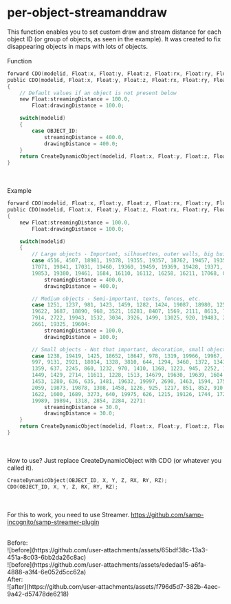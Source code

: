 # per-object-streamanddraw
This function enables you to set custom draw and stream distance for each object ID (or group of objects, as seen in the example).
It was created to fix disappearing objects in maps with lots of objects.
<br /><br />
Function
```c
forward CDO(modelid, Float:x, Float:y, Float:z, Float:rx, Float:ry, Float:rz);
public CDO(modelid, Float:x, Float:y, Float:z, Float:rx, Float:ry, Float:rz) 
{
    // Default values if an object is not present below
	new Float:streamingDistance = 100.0,
		Float:drawingDistance = 100.0;

	switch(modelid)
	{
		case OBJECT_ID:
			streamingDistance = 400.0,
			drawingDistance = 400.0;
	}
	return CreateDynamicObject(modelid, Float:x, Float:y, Float:z, Float:rx, Float:ry, Float:rz, .worldid = -1, .streamdistance = streamingDistance, .drawdistance = drawingDistance);
}
```
<br /><br />
Example
```c
forward CDO(modelid, Float:x, Float:y, Float:z, Float:rx, Float:ry, Float:rz);
public CDO(modelid, Float:x, Float:y, Float:z, Float:rx, Float:ry, Float:rz) 
{
	new Float:streamingDistance = 100.0,
		Float:drawingDistance = 100.0;

	switch(modelid)
	{
		// Large objects - Important, silhouettes, outer walls, big buildings, etc.
		case 4516, 4507, 18981, 19378, 19355, 19357, 18762, 19457, 19353, 19438, 3599, 19377, 11459, 18239, 16337, 19481, 16089, 694,
		17071, 19841, 17031, 19460, 19360, 19459, 19369, 19428, 19371, 19367, 19436, 19426, 9244, 11420, 1383, 2774, 1393, 8168, 19588,
		19853, 19380, 19461, 1684, 16110, 16112, 16258, 16211, 17068, 8062, 12941, 9314, 9302, 19362, 19381, 9315, 3597:
			streamingDistance = 400.0,
			drawingDistance = 400.0;

		// Medium objects - Semi-important, texts, fences, etc.
		case 1251, 1237, 981, 1423, 1459, 1282, 1424, 19087, 18980, 1256, 2942, 1257, 1483, 1342, 4642, 19327, 1408, 1506, 1557, 
		19622, 1687, 18890, 968, 3521, 16281, 8407, 1569, 2111, 8613, 7597, 1432, 8674, 672, 8397, 3861, 3243, 1570, 967, 3406,
		7914, 2722, 19943, 1532, 3034, 3926, 1499, 13025, 920, 19483, 2567, 2944, 1305, 7246, 3761, 3886, 1497, 9241, 731, 715,
		2661, 19325, 19604:
			streamingDistance = 100.0,
			drawingDistance = 100.0;

		// Small objects - Not that important, decoration, small objects you will not see from far away, etc.
		case 1238, 19419, 1425, 18652, 18647, 978, 1319, 19966, 19967, 1435, 18646, 1216, 957, 19124, 19425, 19987, 1285, 638,
		997, 9131, 2921, 18014, 1328, 3810, 644, 1294, 3460, 1372, 1343, 1478, 3802, 1265, 1415, 2840, 1450, 1364, 3801, 1985,
		1359, 637, 2245, 860, 1232, 970, 1410, 1368, 1223, 945, 2252, 15038, 632, 1214, 2048, 2801, 1728, 1670, 919, 1487, 923,
		1449, 1429, 2714, 11611, 1228, 1513, 14679, 19630, 19639, 1604, 1599, 2556, 1558, 19996, 1486, 1338, 18632, 19121, 19871,
		1453, 1280, 636, 635, 1481, 19632, 19997, 2690, 1463, 1594, 1757, 917, 2806, 1347, 1517, 19823, 11744, 19824, 1455, 1544,
		2059, 19873, 19878, 1308, 1458, 1226, 925, 1217, 851, 852, 910, 2115, 924, 3407, 933, 1431, 19831, 1462, 1448, 2945, 19927,
		1622, 1600, 1689, 3273, 640, 19975, 626, 1215, 19126, 1744, 1721, 2161, 2162, 19893, 19994, 2173, 2824, 19977, 2737, 19974,
		19989, 19894, 1318, 2854, 2284, 2271: 
			streamingDistance = 30.0,
			drawingDistance = 30.0;
	}
	return CreateDynamicObject(modelid, Float:x, Float:y, Float:z, Float:rx, Float:ry, Float:rz, .worldid = -1, .streamdistance = streamingDistance, .drawdistance = drawingDistance);
}
```
<br /><br />
How to use?
Just replace CreateDynamicObject with CDO (or whatever you called it).
```c
CreateDynamicObject(OBJECT_ID, X, Y, Z, RX, RY, RZ); 
CDO(OBJECT_ID, X, Y, Z, RX, RY, RZ); 
```

<br /><br />
For this to work, you need to use Streamer.
https://github.com/samp-incognito/samp-streamer-plugin

<br />
Before:<br />
![before](https://github.com/user-attachments/assets/65bdf38c-13a3-451a-8c03-6bb2da26c8ac)<br />
![before](https://github.com/user-attachments/assets/ededaa15-a6fa-4888-a3f4-6e052d5cc62a)
<br />
After:<br />
![after](https://github.com/user-attachments/assets/f796d5d7-382b-4aec-9a42-d57478de6218)
